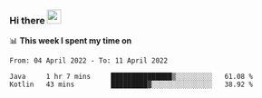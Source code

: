 ### Hi there <a href="https://www.gautamkrishnar.com/"><img src="https://media.giphy.com/media/hvRJCLFzcasrR4ia7z/giphy.gif" width="25px"></a>

📊 **This week I spent my time on**

<!--START_SECTION:waka-->

```text
From: 04 April 2022 - To: 11 April 2022

Java     1 hr 7 mins     ███████████████▒░░░░░░░░░   61.08 %
Kotlin   43 mins         █████████▓░░░░░░░░░░░░░░░   38.92 %
```

<!--END_SECTION:waka-->
